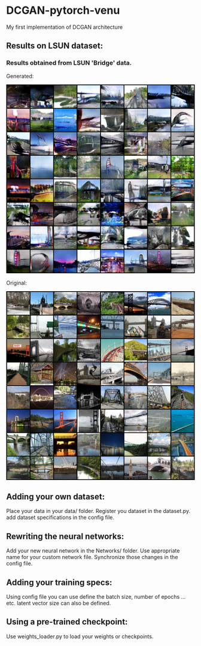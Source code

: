 # DCGAN-pytorch-venu
My first implementation of DCGAN architecture

## Results on LSUN dataset:
### Results obtained from LSUN 'Bridge' data.
Generated:

![Alt text](https://github.com/VenuGopalVasarla/DCGAN-pytorch-venu/blob/main/data/results/fake_epoch_001.png?raw=true)

Original:

![Alt text](https://github.com/VenuGopalVasarla/DCGAN-pytorch-venu/blob/main/data/results/real_samples.png?raw=true)


## Adding your own dataset:
Place your data in your data/ folder.
Register you dataset in the dataset.py.
add dataset specifications in the config file.

## Rewriting the neural networks:
Add your new neural network in the Networks/ folder.
Use appropriate name for your custom network file.
Synchronize those changes in the config file.

## Adding your training specs:
Using config file you can use define the batch size, number of epochs ... etc.
latent vector size can also be defined.

## Using a pre-trained checkpoint:
Use weights_loader.py to load your weights or checkpoints.
